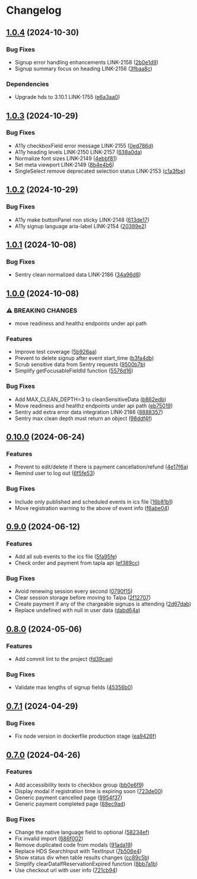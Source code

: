 # Changelog

## [1.0.4](https://github.com/City-of-Helsinki/linkedregistrations-ui/compare/linkedregistrations-ui-v1.0.3...linkedregistrations-ui-v1.0.4) (2024-10-30)


### Bug Fixes

* Signup error handling enhancements LINK-2158 ([2b0e1d9](https://github.com/City-of-Helsinki/linkedregistrations-ui/commit/2b0e1d95bd9359c7c6a32c5a527645bc86dfe5e8))
* Signup summary focus on heading LINK-2156 ([3fbaa8c](https://github.com/City-of-Helsinki/linkedregistrations-ui/commit/3fbaa8c73c0828654f28e7e792f10ac754cc7aaa))


### Dependencies

* Upgrade hds to 3.10.1 LINK-1755 ([e6a3aa0](https://github.com/City-of-Helsinki/linkedregistrations-ui/commit/e6a3aa020e4bbf592da4930c508921e9759e8bb2))

## [1.0.3](https://github.com/City-of-Helsinki/linkedregistrations-ui/compare/linkedregistrations-ui-v1.0.2...linkedregistrations-ui-v1.0.3) (2024-10-29)


### Bug Fixes

* A11y checkboxField error message LINK-2155 ([0ed786d](https://github.com/City-of-Helsinki/linkedregistrations-ui/commit/0ed786dd82d62e1f7c2c2913baca44e191676ad6))
* A11y heading levels LINK-2150 LINK-2157 ([638a0da](https://github.com/City-of-Helsinki/linkedregistrations-ui/commit/638a0da5ac78ae433af728342f9e2a7f69ca35fb))
* Normalize font sizes LINK-2149 ([4ebbf81](https://github.com/City-of-Helsinki/linkedregistrations-ui/commit/4ebbf8149adbce52103e1005076af7ff19a420b5))
* Set meta viewport LINK-2149 ([8b4e4b6](https://github.com/City-of-Helsinki/linkedregistrations-ui/commit/8b4e4b606ee517ba3af02b3cf7ce7739dcace4c5))
* SingleSelect remove deprecated selection status LINK-2153 ([c1a3fbe](https://github.com/City-of-Helsinki/linkedregistrations-ui/commit/c1a3fbe9732fe5b328d738cfa934499580e45221))

## [1.0.2](https://github.com/City-of-Helsinki/linkedregistrations-ui/compare/linkedregistrations-ui-v1.0.1...linkedregistrations-ui-v1.0.2) (2024-10-29)


### Bug Fixes

* A11y make buttonPanel non sticky LINK-2148 ([613de17](https://github.com/City-of-Helsinki/linkedregistrations-ui/commit/613de175277c23f46563fbd2a6e817065e37e221))
* A11y signup language aria-label LINK-2154 ([20389e2](https://github.com/City-of-Helsinki/linkedregistrations-ui/commit/20389e284944f689224a50d53abcac4a3681530d))

## [1.0.1](https://github.com/City-of-Helsinki/linkedregistrations-ui/compare/linkedregistrations-ui-v1.0.0...linkedregistrations-ui-v1.0.1) (2024-10-08)


### Bug Fixes

* Sentry clean normalized data LINK-2186 ([34a96d8](https://github.com/City-of-Helsinki/linkedregistrations-ui/commit/34a96d88dfd60c0cd95f7a735c2cce7cda4a2039))

## [1.0.0](https://github.com/City-of-Helsinki/linkedregistrations-ui/compare/linkedregistrations-ui-v0.10.0...linkedregistrations-ui-v1.0.0) (2024-10-08)


### ⚠ BREAKING CHANGES

* move readiness and healthz endpoints under api path

### Features

* Improve test coverage ([5b926aa](https://github.com/City-of-Helsinki/linkedregistrations-ui/commit/5b926aaa5fd0d1032750d34a617a1d7312d22124))
* Prevent to delete signup after event start_time ([b3fa4db](https://github.com/City-of-Helsinki/linkedregistrations-ui/commit/b3fa4dbdb6c30acf2766e02535f6fb87118fa27c))
* Scrub sensitive data from Sentry requests ([9500b7b](https://github.com/City-of-Helsinki/linkedregistrations-ui/commit/9500b7ba8528b494efd3dbc4b000758b955445ab))
* Simplify getFocusableFieldId function ([5576d16](https://github.com/City-of-Helsinki/linkedregistrations-ui/commit/5576d1633edaf6f314ac18b577db33bb53ce6dc5))


### Bug Fixes

* Add MAX_CLEAN_DEPTH=3 to cleanSensitiveData ([b862edb](https://github.com/City-of-Helsinki/linkedregistrations-ui/commit/b862edb6322e48d13eda60bb09e2e19610004906))
* Move readiness and healthz endpoints under api path ([eb75019](https://github.com/City-of-Helsinki/linkedregistrations-ui/commit/eb75019ac3fdd22b47c8fc52a568f5a32b2d8cf0))
* Sentry add extra error data integration LINK-2186 ([8888357](https://github.com/City-of-Helsinki/linkedregistrations-ui/commit/8888357ae7f89e16d051c800d8ab4d697de9f893))
* Sentry max clean depth must return an object ([98ddf4f](https://github.com/City-of-Helsinki/linkedregistrations-ui/commit/98ddf4fae37c2e1695f4510c9bc9354a2ef53ee5))

## [0.10.0](https://github.com/City-of-Helsinki/linkedregistrations-ui/compare/linkedregistrations-ui-v0.9.0...linkedregistrations-ui-v0.10.0) (2024-06-24)


### Features

* Prevent to edit/delete if there is payment cancellation/refund ([4e17f6a](https://github.com/City-of-Helsinki/linkedregistrations-ui/commit/4e17f6a66940a9935dc1d9becaa14bd76a031158))
* Remind user to log out ([6f5fe53](https://github.com/City-of-Helsinki/linkedregistrations-ui/commit/6f5fe53447a75bc305415b059bb1ff4545e77ea4))


### Bug Fixes

* Include only published and scheduled events in ics file ([16b81b1](https://github.com/City-of-Helsinki/linkedregistrations-ui/commit/16b81b1d3eca4f31e038b9fd0154ff1676b134bf))
* Move registration warning to the above of event info ([f6abe04](https://github.com/City-of-Helsinki/linkedregistrations-ui/commit/f6abe046c791f7b22a9f4ea096b7cf13f3ebaea3))

## [0.9.0](https://github.com/City-of-Helsinki/linkedregistrations-ui/compare/linkedregistrations-ui-v0.8.0...linkedregistrations-ui-v0.9.0) (2024-06-12)


### Features

* Add all sub events to the ics file ([5fa95fe](https://github.com/City-of-Helsinki/linkedregistrations-ui/commit/5fa95fed7f50e679182a1c89bc683856373e428f))
* Check order and payment from tapla api ([ef389cc](https://github.com/City-of-Helsinki/linkedregistrations-ui/commit/ef389cc8b4e4278eaa24c5215db3aef8c2b73330))


### Bug Fixes

* Avoid renewing session every second ([0790f15](https://github.com/City-of-Helsinki/linkedregistrations-ui/commit/0790f15660b09e21a03ff63477e601b8678dbd05))
* Clear session storage before moving to Talpa ([2f12707](https://github.com/City-of-Helsinki/linkedregistrations-ui/commit/2f1270765f0cec92636a5e17654bdaf641729dd9))
* Create payment if any of the chargeable signups is attending ([2d67dab](https://github.com/City-of-Helsinki/linkedregistrations-ui/commit/2d67dabe93d6cb52a164ae12fe44c8edd88844ff))
* Replace undefined with null in user data ([dabd64a](https://github.com/City-of-Helsinki/linkedregistrations-ui/commit/dabd64aced65cc08ec9fefbbc04b2f6c8a9c4226))

## [0.8.0](https://github.com/City-of-Helsinki/linkedregistrations-ui/compare/linkedregistrations-ui-v0.7.1...linkedregistrations-ui-v0.8.0) (2024-05-06)


### Features

* Add commit lint to the project ([fd39cae](https://github.com/City-of-Helsinki/linkedregistrations-ui/commit/fd39caeaf33c668b2378a8d7ee6ea98abf36bb4c))


### Bug Fixes

* Validate max lengths of signup fields ([45356b0](https://github.com/City-of-Helsinki/linkedregistrations-ui/commit/45356b0211c43d394d84d7c087934773d6a82b87))

## [0.7.1](https://github.com/City-of-Helsinki/linkedregistrations-ui/compare/linkedregistrations-ui-v0.7.0...linkedregistrations-ui-v0.7.1) (2024-04-29)


### Bug Fixes

* Fix node version in dockerfile production stage ([ea9426f](https://github.com/City-of-Helsinki/linkedregistrations-ui/commit/ea9426f5a857cf1e579a8d6e0277a83942fe38b1))

## [0.7.0](https://github.com/City-of-Helsinki/linkedregistrations-ui/compare/linkedregistrations-ui-v0.6.0...linkedregistrations-ui-v0.7.0) (2024-04-26)


### Features

* Add accessibility texts to checkbox group ([bb0e6f9](https://github.com/City-of-Helsinki/linkedregistrations-ui/commit/bb0e6f9de34789f0bb8d97c33fb2efe889b5e431))
* Display modal if registration time is expiring soon ([723de00](https://github.com/City-of-Helsinki/linkedregistrations-ui/commit/723de00c0f3922fb490522401818499f7b2c7a62))
* Generic payment cancelled page ([9954f37](https://github.com/City-of-Helsinki/linkedregistrations-ui/commit/9954f376f087f3d043d629c7c26703cf488b8282))
* Generic payment completed page ([88ec9ad](https://github.com/City-of-Helsinki/linkedregistrations-ui/commit/88ec9ad3bfa6b284ddc18e2465e805ebfcd83e32))


### Bug Fixes

* Change the native language field to optional ([58234ef](https://github.com/City-of-Helsinki/linkedregistrations-ui/commit/58234efbc0d268d4f6c1c806f3db03e68ae5d435))
* Fix invalid import ([686f002](https://github.com/City-of-Helsinki/linkedregistrations-ui/commit/686f0026f7eb5da4405cb40724273adfd482207f))
* Remove duplicated code from modals ([91ada19](https://github.com/City-of-Helsinki/linkedregistrations-ui/commit/91ada1949366bd87d590e667a654e07b61fecffb))
* Replace HDS SearchInput with TextInput ([7b506e4](https://github.com/City-of-Helsinki/linkedregistrations-ui/commit/7b506e473e2a7b8eba50a72c14c27d3fb406956e))
* Show status div when table results changes ([cc89c5b](https://github.com/City-of-Helsinki/linkedregistrations-ui/commit/cc89c5b350d0d311467c4d89d7477cb9b8d6c532))
* Simplify clearDataIfReservationExpired function ([8bb7a1b](https://github.com/City-of-Helsinki/linkedregistrations-ui/commit/8bb7a1b296d53475e02e3d435bcd0573e3e62853))
* Use checkout url with user info ([721cb94](https://github.com/City-of-Helsinki/linkedregistrations-ui/commit/721cb94190ec10164f54719bf31c0df8636d4a2e))
